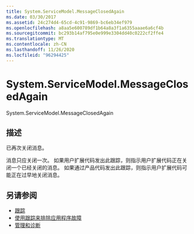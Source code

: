 ```yaml
---
title: System.ServiceModel.MessageClosedAgain
ms.date: 03/30/2017
ms.assetid: 24c274d4-65cd-4c91-9869-bc6eb34ef979
ms.openlocfilehash: a8aa5e600789df1b64a8a3f1a6355aaae6a6cf4b
ms.sourcegitcommit: bc293b14af795e0e999e3304dd40c0222cf2ffe4
ms.translationtype: MT
ms.contentlocale: zh-CN
ms.lasthandoff: 11/26/2020
ms.locfileid: "96294425"
---
```

# <a name="systemservicemodelmessageclosedagain"></a>System.ServiceModel.MessageClosedAgain

System.ServiceModel.MessageClosedAgain  
  
## <a name="description"></a>描述  

 已再次关闭消息。  
  
 消息只应关闭一次。 如果用户扩展代码发出此跟踪，则指示用户扩展代码正在关闭一个已经关闭的消息。 如果通过产品代码发出此跟踪，则指示用户扩展代码可能正在过早地关闭消息。  
  
## <a name="see-also"></a>另请参阅

- [跟踪](index.md)
- [使用跟踪来排除应用程序故障](using-tracing-to-troubleshoot-your-application.md)
- [管理和诊断](../index.md)
